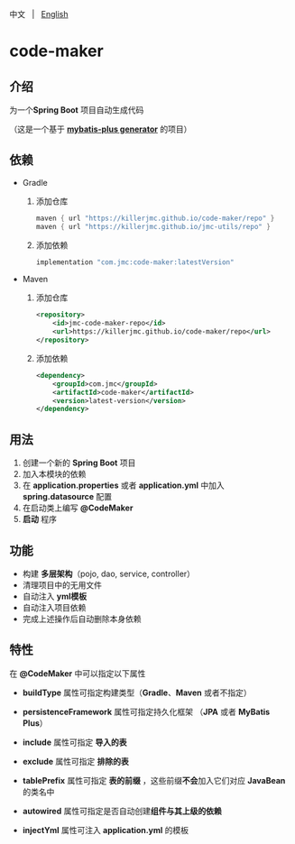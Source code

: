中文 &nbsp; | &nbsp; [English](README.md)

# code-maker



## 介绍

为一个**Spring Boot** 项目自动生成代码

（这是一个基于 **[mybatis-plus generator](https://gitee.com/baomidou/generator)** 的项目）



## 依赖
+ Gradle

  1. 添加仓库
     ```groovy
     maven { url "https://killerjmc.github.io/code-maker/repo" }
     maven { url "https://killerjmc.github.io/jmc-utils/repo" }
     ```
     
  2. 添加依赖

     ```groovy
     implementation "com.jmc:code-maker:latestVersion"
     ```

     

+ Maven

  1. 添加仓库
      ```xml
      <repository>
          <id>jmc-code-maker-repo</id>
          <url>https://killerjmc.github.io/code-maker/repo</url>
      </repository>
      ```

  2. 添加依赖
     ```xml
     <dependency>
         <groupId>com.jmc</groupId>
         <artifactId>code-maker</artifactId>
         <version>latest-version</version>
     </dependency>
     ```



## 用法

1. 创建一个新的 **Spring Boot** 项目
2. 加入本模块的依赖
3. 在 **application.properties** 或者 **application.yml** 中加入 **spring.datasource** 配置
4. 在启动类上编写 **@CodeMaker**
5. **启动** 程序



## 功能

+ 构建 **多层架构**（pojo, dao, service, controller）
+ 清理项目中的无用文件
+ 自动注入 **yml模板**
+ 自动注入项目依赖
+ 完成上述操作后自动删除本身依赖



## 特性

在 **@CodeMaker** 中可以指定以下属性

+ **buildType** 属性可指定构建类型（**Gradle**、**Maven** 或者不指定）
+ **persistenceFramework** 属性可指定持久化框架 （**JPA** 或者 **MyBatis Plus**）

+ **include** 属性可指定 **导入的表**
+ **exclude** 属性可指定 **排除的表**
+ **tablePrefix** 属性可指定 **表的前缀** ，这些前缀**不会**加入它们对应 **JavaBean** 的类名中
+ **autowired** 属性可指定是否自动创建**组件与其上级的依赖**
+ **injectYml** 属性可注入 **application.yml** 的模板

